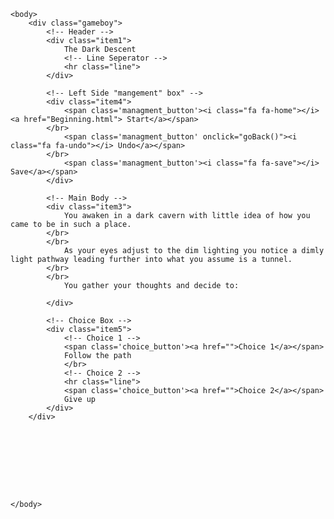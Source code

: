 <!DOCTYPE html>
<html>
    <head>
        <!-- style sheets -->
        <link rel="stylesheet" href="Style 1.css" type="text/css"/>
        <link rel="stylesheet" href="https://cdnjs.cloudflare.com/ajax/libs/font-awesome/4.7.0/css/font-awesome.min.css">
        <title>The Dark Descent</title>
    </head>

    <body>
        <div class="gameboy">
            <!-- Header -->
            <div class="item1">
                The Dark Descent
                <!-- Line Seperator -->
                <hr class="line">
            </div>

            <!-- Left Side "mangement" box" -->
            <div class="item4">
                <span class='managment_button'><i class="fa fa-home"></i><a href="Beginning.html"> Start</a></span>
            </br>
                <span class='managment_button' onclick="goBack()"><i class="fa fa-undo"></i> Undo</a></span>
            </br>
                <span class='managment_button'><i class="fa fa-save"></i> Save</a></span>
            </div>

            <!-- Main Body -->
            <div class="item3">
                You awaken in a dark cavern with little idea of how you came to be in such a place.
            </br>
            </br>
                As your eyes adjust to the dim lighting you notice a dimly light pathway leading further into what you assume is a tunnel.
            </br>
            </br>
                You gather your thoughts and decide to:

            </div>

            <!-- Choice Box -->
            <div class="item5">
                <!-- Choice 1 -->
                <span class='choice_button'><a href="">Choice 1</a></span>
                Follow the path
                </br>
                <!-- Choice 2 -->
                <hr class="line">
                <span class='choice_button'><a href="">Choice 2</a></span>
                Give up
            </div>
        </div>




        

        
        

    </body>
</html>
